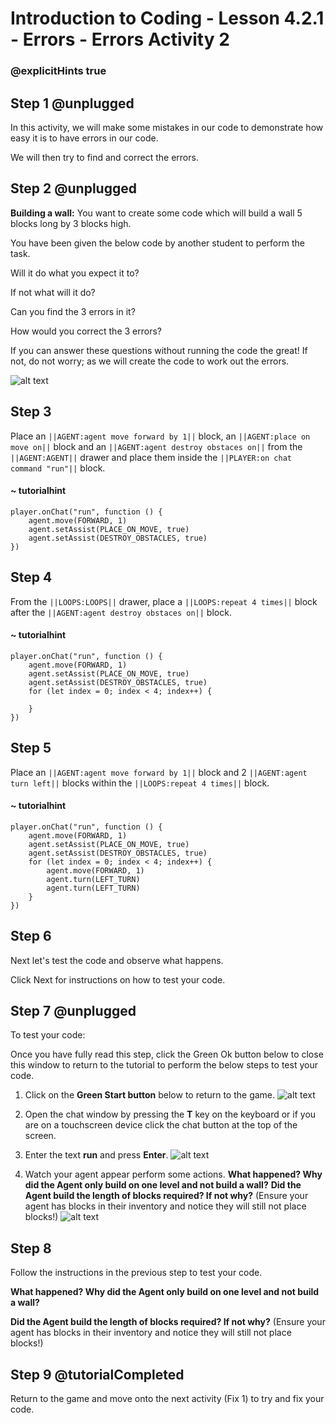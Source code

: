 # Introduction to Coding - Lesson 4.2.1 - Errors - Errors Activity 2
### @explicitHints true

## Step 1 @unplugged

In this activity, we will make some mistakes in our code to demonstrate how easy it is to have errors in our code.

We will then try to find and correct the errors.

## Step 2 @unplugged
**Building a wall:**
You want to create some code which will build a wall 5 blocks long by 3 blocks high.

You have been given the below code by another student to perform the task.

Will it do what you expect it to?

If not what will it do?

Can you find the 3 errors in it?

How would you correct the 3 errors?

If you can answer these questions without running the code the great! If not, do not worry; as we will create the code to work out the errors.

![alt text](https://introductionv3.codingcredentials.com/Lesson6/6.2.1/images/1.jpg?raw=true "Errors")

## Step 3
Place an ``||AGENT:agent move forward by 1||`` block, an ``||AGENT:place on move on||`` block and an ``||AGENT:agent destroy obstaces on||`` from the ``||AGENT:AGENT||`` drawer and place them inside the ``||PLAYER:on chat command "run"||`` block.
#### ~ tutorialhint
```blocks
player.onChat("run", function () {
    agent.move(FORWARD, 1)
    agent.setAssist(PLACE_ON_MOVE, true)
	agent.setAssist(DESTROY_OBSTACLES, true)
})
```

## Step 4
From the ``||LOOPS:LOOPS||`` drawer, place a ``||LOOPS:repeat 4 times||`` block after the ``||AGENT:agent destroy obstaces on||`` block.
#### ~ tutorialhint
```blocks 
player.onChat("run", function () {
    agent.move(FORWARD, 1)
    agent.setAssist(PLACE_ON_MOVE, true)
	agent.setAssist(DESTROY_OBSTACLES, true)
    for (let index = 0; index < 4; index++) {
    	
    }
})
```

## Step 5
Place an ``||AGENT:agent move forward by 1||`` block and 2 ``||AGENT:agent turn left||`` blocks within the ``||LOOPS:repeat 4 times||`` block.
#### ~ tutorialhint
```blocks 
player.onChat("run", function () {
    agent.move(FORWARD, 1)
    agent.setAssist(PLACE_ON_MOVE, true)
	agent.setAssist(DESTROY_OBSTACLES, true)
    for (let index = 0; index < 4; index++) {
    	agent.move(FORWARD, 1)
        agent.turn(LEFT_TURN)
		agent.turn(LEFT_TURN)
    }
})
```
## Step 6
Next let's test the code and observe what happens.

Click Next for instructions on how to test your code.

## Step 7 @unplugged
To test your code:

Once you have fully read this step, click the Green Ok button below to close this window to return to the tutorial to perform the below steps to test your code.

1. Click on the **Green Start button** below to return to the game.
![alt text](https://introductionv3.codingcredentials.com/Lesson3/3.1.1/images/4.jpg?raw=true "Start")


2. Open the chat window by pressing the **T** key on the keyboard or if you are on a touchscreen device click the chat button at the top of the screen.


3. Enter the text **run** and press **Enter**.
![alt text](https://introductionv3.codingcredentials.com/Lesson6/6.2.1/images/2.jpg?raw=true "Run")


4. Watch your agent appear perform some actions. 
**What happened? Why did the Agent only build on one level and not build a wall?**
**Did the Agent build the length of blocks required? If not why?** 
(Ensure your agent has blocks in their inventory and notice they will still not place blocks!)
![alt text](https://introductionv3.codingcredentials.com/Lesson6/6.2.1/images/4.jpg?raw=true "Run")

## Step 8
Follow the instructions in the previous step to test your code.

**What happened? Why did the Agent only build on one level and not build a wall?** 

**Did the Agent build the length of blocks required? If not why?** 
(Ensure your agent has blocks in their inventory and notice they will still not place blocks!)

## Step 9 @tutorialCompleted
Return to the game and move onto the next activity (Fix 1) to try and fix your code.


